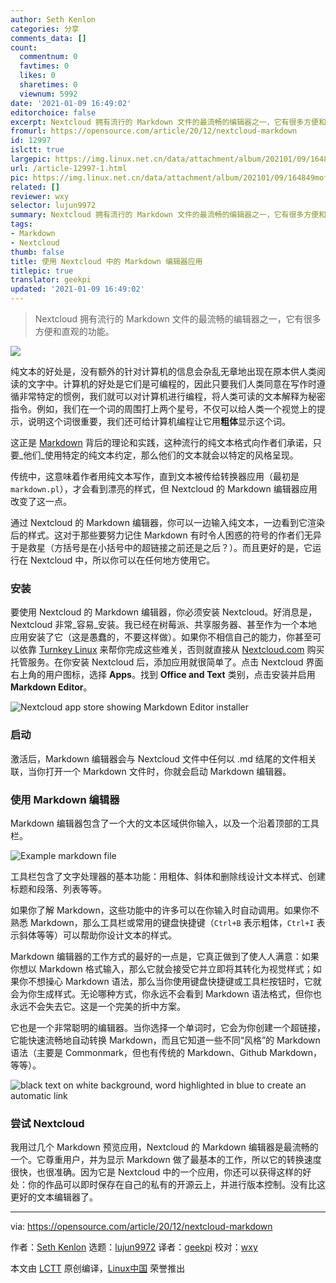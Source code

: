```yaml
---
author: Seth Kenlon
categories: 分享
comments_data: []
count:
  commentnum: 0
  favtimes: 0
  likes: 0
  sharetimes: 0
  viewnum: 5992
date: '2021-01-09 16:49:02'
editorchoice: false
excerpt: Nextcloud 拥有流行的 Markdown 文件的最流畅的编辑器之一，它有很多方便和直观的功能。
fromurl: https://opensource.com/article/20/12/nextcloud-markdown
id: 12997
islctt: true
largepic: https://img.linux.net.cn/data/attachment/album/202101/09/164849mofte5zy5ryuewax.jpg
url: /article-12997-1.html
pic: https://img.linux.net.cn/data/attachment/album/202101/09/164849mofte5zy5ryuewax.jpg.thumb.jpg
related: []
reviewer: wxy
selector: lujun9972
summary: Nextcloud 拥有流行的 Markdown 文件的最流畅的编辑器之一，它有很多方便和直观的功能。
tags:
- Markdown
- Nextcloud
thumb: false
title: 使用 Nextcloud 中的 Markdown 编辑器应用
titlepic: true
translator: geekpi
updated: '2021-01-09 16:49:02'
---
```



> 
> Nextcloud 拥有流行的 Markdown 文件的最流畅的编辑器之一，它有很多方便和直观的功能。
> 
> 
> 


![](https://img.linux.net.cn/data/attachment/album/202101/09/164849mofte5zy5ryuewax.jpg)


纯文本的好处是，没有额外的针对计算机的信息会杂乱无章地出现在原本供人类阅读的文字中。计算机的好处是它们是可编程的，因此只要我们人类同意在写作时遵循非常特定的惯例，我们就可以对计算机进行编程，将人类可读的文本解释为秘密指令。例如，我们在一个词的周围打上两个星号，不仅可以给人类一个视觉上的提示，说明这个词很重要，我们还可给计算机编程让它用**粗体**显示这个词。


这正是 [Markdown](https://opensource.com/article/19/9/introduction-markdown) 背后的理论和实践，这种流行的纯文本格式向作者们承诺，只要\_他们\_使用特定的纯文本约定，那么他们的文本就会以特定的风格呈现。


传统中，这意味着作者用纯文本写作，直到文本被传给转换器应用（最初是 `markdown.pl`），才会看到漂亮的样式，但 Nextcloud 的 Markdown 编辑器应用改变了这一点。


通过 Nextcloud 的 Markdown 编辑器，你可以一边输入纯文本，一边看到它渲染后的样式。这对于那些要努力记住 Markdown 有时令人困惑的符号的作者们无异于是救星（方括号是在小括号中的超链接之前还是之后？）。而且更好的是，它运行在 Nextcloud 中，所以你可以在任何地方使用它。


### 安装


要使用 Nextcloud 的 Markdown 编辑器，你必须安装 Nextcloud。好消息是，Nextcloud 非常\_容易\_安装。我已经在树莓派、共享服务器、甚至作为一个本地应用安装了它（这是愚蠢的，不要这样做）。如果你不相信自己的能力，你甚至可以依靠 [Turnkey Linux](https://www.turnkeylinux.org/nextcloud) 来帮你完成这些难关，否则就直接从 [Nextcloud.com](http://nextcloud.com) 购买托管服务。在你安装 Nextcloud 后，添加应用就很简单了。点击 Nextcloud 界面右上角的用户图标，选择 **Apps**。找到 **Office and Text** 类别，点击安装并启用 **Markdown Editor**。


![Nextcloud app store showing Markdown Editor installer](https://img.linux.net.cn/data/attachment/album/202101/09/164903g0mvn9c4stmblz9q.jpg "Nextcloud app store showing Markdown Editor installer")


### 启动


激活后，Markdown 编辑器会与 Nextcloud 文件中任何以 .md 结尾的文件相关联，当你打开一个 Markdown 文件时，你就会启动 Markdown 编辑器。


### 使用 Markdown 编辑器


Markdown 编辑器包含了一个大的文本区域供你输入，以及一个沿着顶部的工具栏。


![Example markdown file](https://img.linux.net.cn/data/attachment/album/202101/09/164903cmmaw8q8983q8udq.jpg "Example markdown file ")


工具栏包含了文字处理器的基本功能：用粗体、斜体和删除线设计文本样式、创建标题和段落、列表等等。


如果你了解 Markdown，这些功能中的许多可以在你输入时自动调用。如果你不熟悉 Markdown，那么工具栏或常用的键盘快捷键（`Ctrl+B` 表示粗体，`Ctrl+I` 表示斜体等等）可以帮助你设计文本的样式。


Markdown 编辑器的工作方式的最好的一点是，它真正做到了使人人满意：如果你想以 Markdown 格式输入，那么它就会接受它并立即将其转化为视觉样式；如果你不想操心 Markdown 语法，那么当你使用键盘快捷键或工具栏按钮时，它就会为你生成样式。无论哪种方式，你永远不会看到 Markdown 语法格式，但你也永远不会失去它。这是一个完美的折中方案。


它也是一个非常聪明的编辑器。当你选择一个单词时，它会为你创建一个超链接，它能快速流畅地自动转换 Markdown，而且它知道一些不同“风格”的 Markdown 语法（主要是 Commonmark，但也有传统的 Markdown、Github Markdown，等等）。


![black text on white background, word highlighted in blue to create an automatic link](https://img.linux.net.cn/data/attachment/album/202101/09/164904z8g1o8hm1m181dhs.jpg "black text on white background, word highlighted in blue to create an automatic link")


### 尝试 Nextcloud


我用过几个 Markdown 预览应用，Nextcloud 的 Markdown 编辑器是最流畅的一个。它尊重用户，并为显示 Markdown 做了最基本的工作，所以它的转换速度很快，也很准确。因为它是 Nextcloud 中的一个应用，你还可以获得这样的好处：你的作品可以即时保存在自己的私有的开源云上，并进行版本控制。没有比这更好的文本编辑器了。




---


via: <https://opensource.com/article/20/12/nextcloud-markdown>


作者：[Seth Kenlon](https://opensource.com/users/seth) 选题：[lujun9972](https://github.com/lujun9972) 译者：[geekpi](https://github.com/geekpi) 校对：[wxy](https://github.com/wxy)


本文由 [LCTT](https://github.com/LCTT/TranslateProject) 原创编译，[Linux中国](https://linux.cn/) 荣誉推出